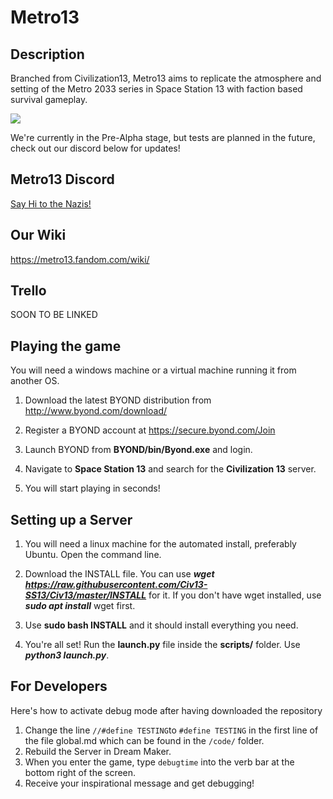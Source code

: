 # Metro13

## Description

Branched from Civilization13, Metro13 aims to replicate the atmosphere and setting of the Metro 2033 series in Space Station 13 with faction based survival gameplay.

<kbd>
 <img src="https://i.imgur.com/LMYske3.png">
</kbd>

We're currently in the Pre-Alpha stage, but tests are planned in the future, check out our discord below for updates!

## Metro13 Discord
[Say Hi to the Nazis!](https://discord.gg/hBEtg4x)


## Our Wiki
https://metro13.fandom.com/wiki/


## Trello
SOON TO BE LINKED


## Playing the game
You will need a windows machine or a virtual machine running it from another OS.

1. Download the latest BYOND distribution from http://www.byond.com/download/

2. Register a BYOND account at https://secure.byond.com/Join

3. Launch BYOND from **BYOND/bin/Byond.exe** and login.

4. Navigate to **Space Station 13** and search for the **Civilization 13** server.

5. You will start playing in seconds!


## Setting up a Server
1. You will need a linux machine for the automated install, preferably Ubuntu. Open the command line.
 
 2. Download the INSTALL file. You can use ***wget https://raw.githubusercontent.com/Civ13-SS13/Civ13/master/INSTALL*** for it. If you don't have wget installed, use ***sudo apt install*** wget first.
 
 3. Use **sudo bash INSTALL** and it should install everything you need.
 
 7. You're all set! Run the **launch.py** file inside the **scripts/** folder. Use ***python3 launch.py***.
 
 
 ## For Developers
 Here's how to activate debug mode after having downloaded the repository
 1. Change the line ``//#define TESTING``to ``#define TESTING`` in the first line of the file global.md which can be found in the ``/code/`` folder.
2. Rebuild the Server in Dream Maker.
3. When you enter the game, type ``debugtime`` into the verb bar at the bottom right of the screen.
4. Receive your inspirational message and get debugging!
